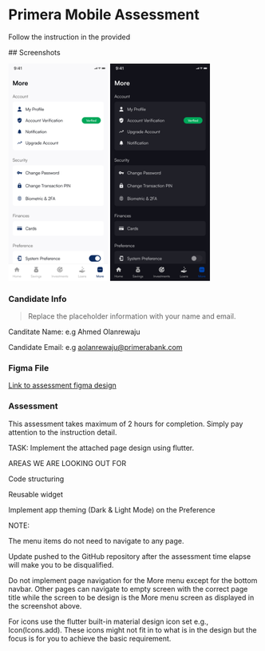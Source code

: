 # Primera Mobile Assessment

Follow the instruction in the provided 

## Screenshots

<img src="screenshots/More%20light.png" alt="Light mode" width="200"/> <img src="screenshots/More%20dark.png" alt="Dark mode" width="200"/>

### Candidate Info
> Replace the placeholder information with your name and email.

Canditate Name: 
e.g Ahmed Olanrewaju

Candidate Email: 
e.g aolanrewaju@primerabank.com

### Figma File

[Link to assessment figma design](https://www.figma.com/file/yzhdvHICb4gdsdhcyeMW3T/Primera-Mobile-Assessment?node-id=0%3A1&t=LyTqbGDaLREM4zWE-1)

### Assessment
This assessment takes maximum of 2 hours for completion. Simply pay attention to the instruction detail. 

TASK: 
Implement the attached page design using flutter.

AREAS WE ARE LOOKING OUT FOR 

Code structuring 

Reusable widget 

Implement app theming (Dark & Light Mode) on the Preference 

NOTE: 

The menu items do not need to navigate to any page. 

Update pushed to the GitHub repository after the assessment time elapse will make you to be disqualified. 

Do not implement page navigation for the More menu except for the bottom navbar. Other pages can navigate to empty screen with the correct page title while the screen to be design is the More menu screen as displayed in the screenshot above. 

For icons use the flutter built-in material design icon set e.g., Icon(Icons.add). 
These icons might not fit in to what is in the design but the focus is for you to achieve the basic requirement.
